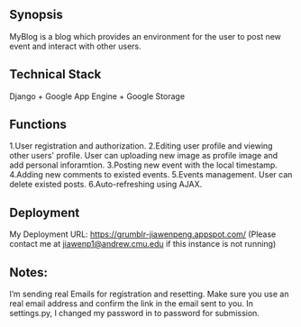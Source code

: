 ## Synopsis
MyBlog is a blog which provides an environment for the user to post new event and interact with other users.

## Technical Stack
Django + Google App Engine + Google Storage

## Functions
1.User registration and authorization.
2.Editing user profile and viewing other users' profile. User can uploading new image as profile image and add personal inforamtion.
3.Posting new event with the local timestamp.
4.Adding new comments to existed events.
5.Events management. User can delete existed posts.
6.Auto-refreshing using AJAX.

## Deployment
My Deployment URL:
https://grumblr-jiawenpeng.appspot.com/
(Please contact me at jiawenp1@andrew.cmu.edu if this instance is not running)

## Notes:
I’m sending real Emails for registration and resetting.
Make sure you use an real email address and confirm the link in the email sent to you.
In settings.py, I changed my  password in to password for submission.





